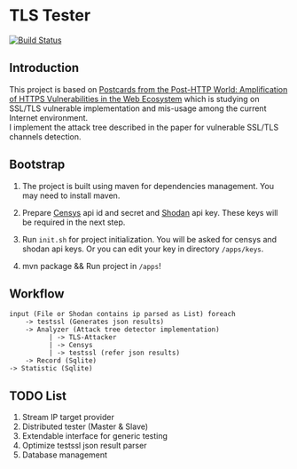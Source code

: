 # TLS Tester

[![Build Status](https://travis-ci.org/Tomahawkd/TLS-Tester.svg?branch=thread)](https://travis-ci.org/Tomahawkd/TLS-Tester)

## Introduction
This project is based on [Postcards from the Post-HTTP World: 
Amplification of HTTPS Vulnerabilities in the Web Ecosystem](
https://ieeexplore.ieee.org/document/8835223) 
which is studying on SSL/TLS vulnerable implementation and mis-usage 
among the current Internet environment.  
I implement the attack tree described in the paper for vulnerable SSL/TLS
channels detection.

## Bootstrap
1. The project is built using maven for dependencies management. You may need to 
install maven.

2. Prepare [Censys](https://censys.io/account/api) api id and secret 
and [Shodan](https://account.shodan.io) api key. These keys will be required in the 
next step.

3. Run `init.sh` for project initialization. You will be asked for censys and shodan api 
keys. Or you can edit your key in directory `/apps/keys`.

4. mvn package && Run project in `/apps`!

## Workflow

```
input (File or Shodan contains ip parsed as List) foreach
    -> testssl (Generates json results)
    -> Analyzer (Attack tree detector implementation)
          | -> TLS-Attacker
          | -> Censys
          | -> testssl (refer json results)
    -> Record (Sqlite)
-> Statistic (Sqlite)

```

## TODO List

1. Stream IP target provider
2. Distributed tester (Master & Slave)
3. Extendable interface for generic testing
4. Optimize testssl json result parser
5. Database management
